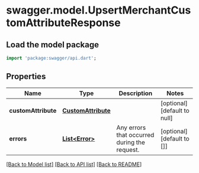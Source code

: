# swagger.model.UpsertMerchantCustomAttributeResponse

## Load the model package
```dart
import 'package:swagger/api.dart';
```

## Properties
Name | Type | Description | Notes
------------ | ------------- | ------------- | -------------
**customAttribute** | [**CustomAttribute**](CustomAttribute.md) |  | [optional] [default to null]
**errors** | [**List&lt;Error&gt;**](Error.md) | Any errors that occurred during the request. | [optional] [default to []]

[[Back to Model list]](../README.md#documentation-for-models) [[Back to API list]](../README.md#documentation-for-api-endpoints) [[Back to README]](../README.md)

